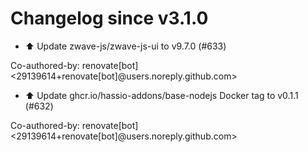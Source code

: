 # Changelog since v3.1.0
- ⬆️ Update zwave-js/zwave-js-ui to v9.7.0 (#633)

Co-authored-by: renovate[bot] <29139614+renovate[bot]@users.noreply.github.com> 
- ⬆️ Update ghcr.io/hassio-addons/base-nodejs Docker tag to v0.1.1 (#632)

Co-authored-by: renovate[bot] <29139614+renovate[bot]@users.noreply.github.com> 
